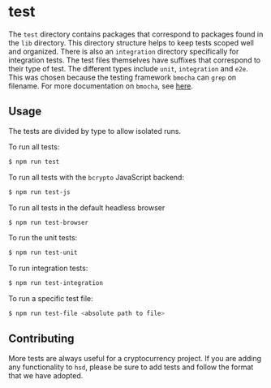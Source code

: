 # test

The `test` directory contains packages that correspond to
packages found in the `lib` directory. This directory
structure helps to keep tests scoped well and organized.
There is also an `integration` directory specifically for
integration tests. The test files themselves have suffixes
that correspond to their type of test. The different
types include `unit`, `integration` and `e2e`. This was
chosen because the testing framework `bmocha` can `grep`
on filename. For more documentation on `bmocha`, see
[here](https://github.com/bcoin-org/bmocha).

## Usage

The tests are divided by type to allow isolated runs.

To run all tests:
```bash
$ npm run test
```

To run all tests with the `bcrypto` JavaScript backend:
```bash
$ npm run test-js
```

To run all tests in the default headless browser
```bash
$ npm run test-browser
```

To run the unit tests:
```bash
$ npm run test-unit
```

To run integration tests:
```bash
$ npm run test-integration
```

To run a specific test file:
```bash
$ npm run test-file <absolute path to file>
```

## Contributing

More tests are always useful for a cryptocurrency project.
If you are adding any functionality to `hsd`, please
be sure to add tests and follow the format that we have
adopted.

